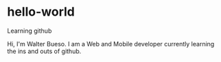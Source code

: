 # hello-world
Learning github

Hi, I'm Walter Bueso. I am a Web and Mobile developer currently learning the ins and outs of github.
